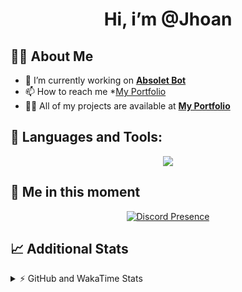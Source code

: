 <h1 align="center">Hi, i’m @Jhoan</h1>

## 🙋‍♂️ About Me

- 🔭 I’m currently working on **[Absolet Bot](https://strider.cloud)**
- 📫 How to reach me *[My Portfolio](https://jhoan.me/contact)
- 👨‍💻 All of my projects are available at **[My Portfolio](https://jhoan.me)**

## 🚀 Languages and Tools:
<p align="center">
  <a href="https://skillicons.dev">
    <img src="https://skillicons.dev/icons?i=js,ts,html,css,bootstrap,nodejs,express,vscode,neovim,vim,atom,cloudflare,git,github,discord,bots,linux,mongodb,nginx,redis,wordpress,heroku&perline=11" />
  </a>
</p>
  
## 👤 Me in this moment
<p align="center">
    <a href="https://discord.com/users/612460795124776960" target="_blank" rel="nofollow">
        <img src="https://lanyard-profile-readme.vercel.app/api/612460795124776960?idleMessage=Probably%20coding%20Absolet..." alt="Discord Presence" align="center">
    </a>
</p>

## 📈 Additional Stats
<details>
    <summary>⚡ GitHub and WakaTime Stats</summary>
    <br/>

<!--START_SECTION:waka-->
![Code Time](http://img.shields.io/badge/Code%20Time-543%20hrs%2052%20mins-blue)

**🐱 My GitHub Data** 

> 🏆 1,087 Contributions in the Year 2022
 > 
> 📦 169.7 kB Used in GitHub's Storage 
 > 
> 💼 Opted to Hire
 > 
> 📜 4 Public Repositories 
 > 
> 🔑 37 Private Repositories  
 > 
**I'm an Early 🐤** 

```text
🌞 Morning    91 commits     ██░░░░░░░░░░░░░░░░░░░░░░░   10.82% 
🌆 Daytime    385 commits    ███████████░░░░░░░░░░░░░░   45.78% 
🌃 Evening    328 commits    █████████░░░░░░░░░░░░░░░░   39.0% 
🌙 Night      37 commits     █░░░░░░░░░░░░░░░░░░░░░░░░   4.4%

```
📅 **I'm Most Productive on Saturday** 

```text
Monday       123 commits    ███░░░░░░░░░░░░░░░░░░░░░░   14.63% 
Tuesday      127 commits    ███░░░░░░░░░░░░░░░░░░░░░░   15.1% 
Wednesday    138 commits    ████░░░░░░░░░░░░░░░░░░░░░   16.41% 
Thursday     92 commits     ██░░░░░░░░░░░░░░░░░░░░░░░   10.94% 
Friday       131 commits    ████░░░░░░░░░░░░░░░░░░░░░   15.58% 
Saturday     159 commits    ████░░░░░░░░░░░░░░░░░░░░░   18.91% 
Sunday       71 commits     ██░░░░░░░░░░░░░░░░░░░░░░░   8.44%

```


📊 **This Week I Spent My Time On** 

```text
⌚︎ Time Zone: America/Bogota

💬 Programming Languages: 
TypeScript               2 hrs 25 mins       █████████████████████░░░░   84.67% 
JSON                     9 mins              █░░░░░░░░░░░░░░░░░░░░░░░░   5.58% 
JavaScript               6 mins              █░░░░░░░░░░░░░░░░░░░░░░░░   4.05% 
YAML                     4 mins              ░░░░░░░░░░░░░░░░░░░░░░░░░   2.41% 
Lua                      3 mins              ░░░░░░░░░░░░░░░░░░░░░░░░░   2.3%

🔥 Editors: 
VS Code                  2 hrs 51 mins       █████████████████████████   100.0%

🐱‍💻 Projects: 
bloom                    2 hrs 42 mins       ███████████████████████░░   94.71% 
enc                      7 mins              █░░░░░░░░░░░░░░░░░░░░░░░░   4.64% 
injector                 1 min               ░░░░░░░░░░░░░░░░░░░░░░░░░   0.64%

💻 Operating System: 
Linux                    2 hrs 51 mins       █████████████████████████   100.0%

```

**I Mostly Code in JavaScript** 

```text
JavaScript               16 repos            ███████████████░░░░░░░░░░   61.54% 
TypeScript               4 repos             ███░░░░░░░░░░░░░░░░░░░░░░   15.38% 
Java                     3 repos             ███░░░░░░░░░░░░░░░░░░░░░░   11.54% 
Shell                    1 repo              █░░░░░░░░░░░░░░░░░░░░░░░░   3.85% 
CSS                      1 repo              █░░░░░░░░░░░░░░░░░░░░░░░░   3.85%

```



 Last Updated on 27/12/2022 12:20:29 UTC
<!--END_SECTION:waka-->
</details>
